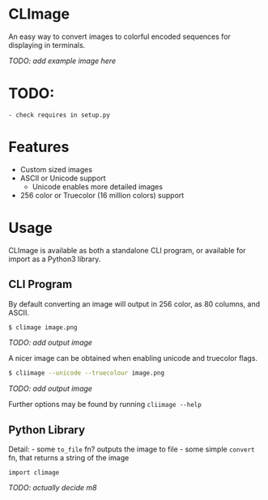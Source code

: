 # CLImage

An easy way to convert images to colorful encoded sequences for displaying in terminals.

*TODO: add example image here*

# TODO:
    - check requires in setup.py

# Features
 - Custom sized images
 - ASCII or Unicode support
    - Unicode enables more detailed images
 - 256 color or Truecolor (16 million colors) support

# Usage

CLImage is available as both a standalone CLI program, or available for import as a Python3 library.

## CLI Program

By default converting an image will output in 256 color, as 80 columns, and ASCII.
```bash
$ climage image.png
```
*TODO: add output image*

A nicer image can be obtained when enabling unicode and truecolor flags.
```bash
$ cliimage --unicode --truecolour image.png
```
*TODO: add output image*

Further options may be found by running `cliimage --help`

## Python Library

Detail:
    - some `to_file` fn? outputs the image to file
    - some simple `convert` fn, that returns a string of the image

```python3
import climage
```
*TODO: actually decide m8*


